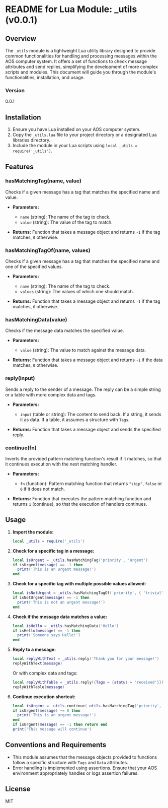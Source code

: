 # README for Lua Module: _utils (v0.0.1)

## Overview
The `_utils` module is a lightweight Lua utility library designed to provide common functionalities for handling and processing messages within the AOS computer system. It offers a set of functions to check message attributes and send replies, simplifying the development of more complex scripts and modules. This document will guide you through the module's functionalities, installation, and usage.

### Version
0.0.1

## Installation

1. Ensure you have Lua installed on your AOS computer system.
2. Copy the `_utils.lua` file to your project directory or a designated Lua libraries directory.
3. Include the module in your Lua scripts using `local _utils = require('_utils')`.

## Features

### hasMatchingTag(name, value)
Checks if a given message has a tag that matches the specified name and value.

- **Parameters:**
  - `name` (string): The name of the tag to check.
  - `value` (string): The value of the tag to match.

- **Returns:** Function that takes a message object and returns `-1` if the tag matches, `0` otherwise.

### hasMatchingTagOf(name, values)
Checks if a given message has a tag that matches the specified name and one of the specified values.

- **Parameters:**
  - `name` (string): The name of the tag to check.
  - `values` (string): The values of which one should match.

- **Returns:** Function that takes a message object and returns `-1` if the tag matches, `0` otherwise.

### hasMatchingData(value)
Checks if the message data matches the specified value.

- **Parameters:**
  - `value` (string): The value to match against the message data.

- **Returns:** Function that takes a message object and returns `-1` if the data matches, `0` otherwise.

### reply(input)
Sends a reply to the sender of a message. The reply can be a simple string or a table with more complex data and tags.

- **Parameters:**
  - `input` (table or string): The content to send back. If a string, it sends it as data. If a table, it assumes a structure with `Tags`.

- **Returns:** Function that takes a message object and sends the specified reply.

### continue(fn)
Inverts the provided pattern matching function's result if it matches, so that it continues execution with the next matching handler.

- **Parameters:**
  - `fn` (function): Pattern matching function that returns `"skip"`, `false` or `0` if it does not match.

- **Returns:** Function that executes the pattern matching function and returns `1` (continue), so that the execution of handlers continues.

## Usage

1. **Import the module:**

   ```lua
   local _utils = require('_utils')
   ```

2. **Check for a specific tag in a message:**

   ```lua
   local isUrgent = _utils.hasMatchingTag('priority', 'urgent')
   if isUrgent(message) == -1 then
     print('This is an urgent message!')
   end
   ```

3. **Check for a specific tag with multiple possible values allowed:**
   
   ```lua
   local isNotUrgent = _utils.hasMatchingTagOf('priority', { 'trivial', 'unimportant' })
   if isNotUrgent(message) == -1 then
     print('This is not an urgent message!')
   end
   ```

4. **Check if the message data matches a value:**

   ```lua
   local isHello = _utils.hasMatchingData('Hello')
   if isHello(message) == -1 then
     print('Someone says Hello!')
   end
   ```

5. **Reply to a message:**

   ```lua
   local replyWithText = _utils.reply('Thank you for your message!')
   replyWithText(message)
   ```

   Or with complex data and tags:

   ```lua
   local replyWithTable = _utils.reply({Tags = {status = 'received'}})
   replyWithTable(message)
   ```

6. **Continue execution shortcut:**
   
   ```lua
   local isUrgent = _utils.continue(_utils.hasMatchingTag('priority', 'urgent'))
   if isUrgent(message) ~= 0 then
     print('This is an urgent message!')
   end
   if isUrgent(message) == -1 then return end
   print('This message will continue')
   ```

## Conventions and Requirements
- This module assumes that the message objects provided to functions follow a specific structure with `Tags` and `Data` attributes.
- Error handling is implemented using assertions. Ensure that your AOS environment appropriately handles or logs assertion failures.


## License

MIT